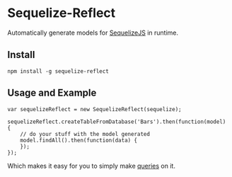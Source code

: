 # Sequelize-Reflect

Automatically generate models for [SequelizeJS](https://github.com/sequelize/sequelize) in runtime.

## Install

    npm install -g sequelize-reflect

## Usage and Example

    var sequelizeReflect = new SequelizeReflect(sequelize);

    sequelizeReflect.createTableFromDatabase('Bars').then(function(model) {
        // do your stuff with the model generated
        model.findAll().then(function(data) {
        });
    });

Which makes it easy for you to simply make [queries](http://docs.sequelizejs.com/en/latest/docs/querying/) on it.

